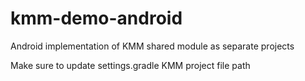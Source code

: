 # kmm-demo-android
Android implementation of KMM shared module as separate projects

Make sure to update settings.gradle KMM project file path
